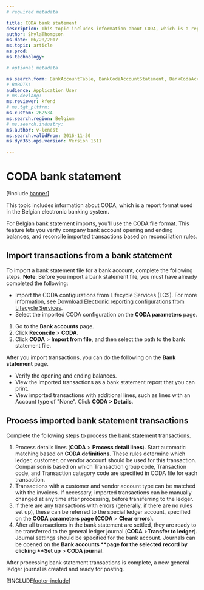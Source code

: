 ```yaml
---
# required metadata

title: CODA bank statement
description: This topic includes information about CODA, which is a report format used in the Belgian electronic banking system. 
author: ShylaThompson
ms.date: 06/20/2017
ms.topic: article
ms.prod: 
ms.technology: 

# optional metadata

ms.search.form: BankAccountTable, BankCodaAccountStatement, BankCodaAccountStatementLines, BankCodaParameters, BankCodaTrans, BankCodaTransCategory, BankCodaTransDefTable, BankCodaTransFamily
# ROBOTS: 
audience: Application User
# ms.devlang: 
ms.reviewer: kfend
# ms.tgt_pltfrm: 
ms.custom: 262534
ms.search.region: Belgium
# ms.search.industry: 
ms.author: v-lenest
ms.search.validFrom: 2016-11-30
ms.dyn365.ops.version: Version 1611

---
```


# CODA bank statement

[!include [banner](../includes/banner.md)]

This topic includes information about CODA, which is a report format used in the Belgian electronic banking system. 

For Belgian bank statement imports, you'll use the CODA file format. This feature lets you verify company bank account opening and ending balances, and reconcile imported transactions based on reconciliation rules.

## Import transactions from a bank statement
To import a bank statement file for a bank account, complete the following steps. **Note**: Before you import a bank statement file, you must have already completed the following:

-   Import the CODA configurations from Lifecycle Services (LCS). For more information, see [Download Electronic reporting configurations from Lifecycle Services](../../fin-ops-core/dev-itpro/analytics/download-electronic-reporting-configuration-lcs.md).
-   Select the imported CODA configuration on the **CODA parameters** page.

1.  Go to the **Bank accounts** page.
2.  Click **Reconcile** &gt; **CODA**.
3.  Click **CODA** &gt; **Import from file**, and then select the path to the bank statement file.

After you import transactions, you can do the following on the **Bank statement** page.

-   Verify the opening and ending balances.
-   View the imported transactions as a bank statement report that you can print.
-   View imported transactions with additional lines, such as lines with an Account type of "None". Click **CODA &gt; Details**.

## Process imported bank statement transactions
Complete the following steps to process the bank statement transactions.

1. Process details lines (**CODA** &gt; **Process detail lines**). Start automatic matching based on **CODA definitions**. These rules determine which ledger, customer, or vendor account should be used for this transaction. Comparison is based on which Transaction group code, Transaction code, and Transaction category code are specified in CODA file for each transaction.
2. Transactions with a customer and vendor account type can be matched with the invoices. If necessary, imported transactions can be manually changed at any time after processing, before transferring to the ledger.
3. If there are any transactions with errors (generally, if there are no rules set up), these can be referred to the special ledger account, specified on the <strong>CODA parameters **page (</strong>CODA** &gt; <strong>Clear errors</strong>).
4. After all transactions in the bank statement are settled, they are ready to be transferred to the general ledger journal (<strong>CODA</strong> &gt;<strong>Transfer to ledger</strong>). Journal settings should be specified for the bank account. Journals can be opened on the <strong>Bank accounts **page for the selected record by clicking **Set up</strong> &gt; <strong>CODA journal</strong>.

After processing bank statement transactions is complete, a new general ledger journal is created and ready for posting.





[!INCLUDE[footer-include](../../includes/footer-banner.md)]